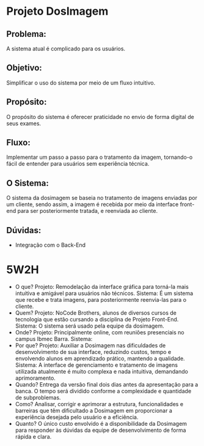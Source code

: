 # Projeto DosImagem

## Problema:
A sistema atual é complicado para os usuários.

## Objetivo:
Simplificar o uso do sistema por meio de um fluxo intuitivo.

## Propósito:
O propósito do sistema é oferecer praticidade no envio de forma digital de seus exames.

## Fluxo:
Implementar um passo a passo para o tratamento da imagem, tornando-o fácil de entender para usuários sem experiência técnica.

## O Sistema:
O sistema da dosimagem se baseia no tratamento de imagens enviadas por um cliente, sendo assim, a imagem é recebida por meio da interface front-end para ser posteriormente tratada, e reenviada ao cliente.

## Dúvidas:
- Integração com o Back-End

# 5W2H
- O que? Projeto: Remodelação da interface gráfica para torná-la mais intuitiva e amigável para usuários não técnicos.
         Sistema: É um sistema que recebe e trata imagens, para posteriormente reenvia-las para o cliente.
- Quem? Projeto: NoCode Brothers, alunos de diversos cursos de tecnologia que estão cursando a disciplina de Projeto Front-End.
        Sistema: O sistema será usado pela equipe da dosimagem.
- Onde? Projeto: Principalmente online, com reuniões presenciais no campus Ibmec Barra.
        Sistema: 
- Por que? Projeto: Auxiliar a Dosimagem nas dificuldades de desenvolvimento de sua interface, reduzindo custos, tempo e envolvendo alunos em aprendizado prático, mantendo a qualidade.
           Sistema: A interface de gerenciamento e tratamento de imagens utilizada atualmente é muito complexa e nada intuitiva, demandando aprimoramento.
- Quando? Entrega da versão final dois dias antes da apresentação para a banca. O tempo será dividido conforme a complexidade e quantidade de subproblemas.
- Como? Analisar, corrigir e aprimorar a estrutura, funcionalidades e barreiras que têm dificultado a Dosimagem em proporcionar a experiência desejada pelo usuário e a eficiência.
- Quanto? O único custo envolvido é a disponibilidade da Dosimagem para responder às dúvidas da equipe de desenvolvimento de forma rápida e clara.
